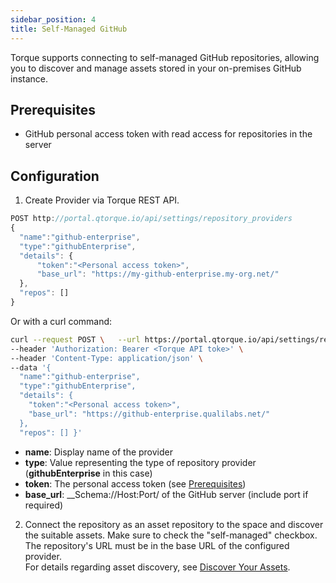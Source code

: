 ```yaml
---
sidebar_position: 4
title: Self-Managed GitHub
---
```


Torque supports connecting to self-managed GitHub repositories, allowing you to discover and manage assets stored in your on-premises GitHub instance.
## Prerequisites

* GitHub personal access token with read access for repositories in the server

## Configuration

1. Create Provider via Torque REST API.

   
  ```jsx
  POST http://portal.qtorque.io/api/settings/repository_providers
  {
    "name":"github-enterprise", 
    "type":"githubEnterprise",
    "details": {
        "token":"<Personal access token>",
        "base_url": "https://my-github-enterprise.my-org.net/"
    },
    "repos": []
  }
  ```

  Or with a curl command:
  ```bash
  curl --request POST \   --url https://portal.qtorque.io/api/settings/repository_providers \  
  --header 'Authorization: Bearer <Torque API toke>' \  
  --header 'Content-Type: application/json' \  
  --data '{  
    "name":"github-enterprise",  
    "type":"githubEnterprise",
    "details": {    
      "token":"<Personal access token>",    
      "base_url": "https://github-enterprise.qualilabs.net/"  
    }, 
    "repos": [] }'

  ```

   * __name__: Display name of the provider
   * __type__: Value representing the type of repository provider (__githubEnterprise__ in this case)
   * __token__: The personal access token (see [Prerequisites](#prerequisites))
   * __base_url__: __Schema://Host:Port/ of the GitHub server (include port if required)
  
2. Connect the repository as an asset repository to the space and discover the suitable assets. Make sure to check the "self-managed" checkbox.
  The repository's URL must be in the base URL of the configured provider.  
  For details regarding asset discovery, see [Discover Your Assets](/getting-started/Discover%20Your%20Assets). 

